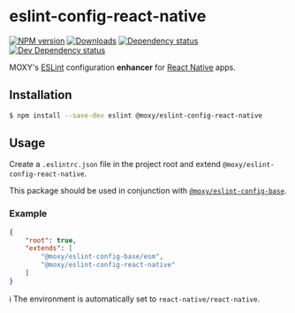 # eslint-config-react-native

[![NPM version][npm-image]][npm-url] [![Downloads][downloads-image]][npm-url]
[![Dependency status][david-dm-image]][david-dm-url] [![Dev Dependency status][david-dm-dev-image]][david-dm-dev-url]

[npm-url]:https://npmjs.org/package/@moxy/eslint-config-react-native
[npm-image]:https://img.shields.io/npm/v/@moxy/eslint-config-react-native.svg
[downloads-image]:https://img.shields.io/npm/dm/@moxy/eslint-config-react-native.svg
[david-dm-url]:https://david-dm.org/moxystudio/eslint-config?path=packages/eslint-config-react-native
[david-dm-image]:https://img.shields.io/david/moxystudio/eslint-config.svg?path=packages/eslint-config-react-native
[david-dm-dev-url]:https://david-dm.org/moxystudio/eslint-config?type=dev&path=packages/eslint-config-react-native
[david-dm-dev-image]:https://img.shields.io/david/dev/moxystudio/eslint-config.svg?path=packages/eslint-config-react-native

MOXY's [ESLint](http://eslint.org/) configuration **enhancer** for [React Native](https://reactnative.dev/) apps.

## Installation

```sh
$ npm install --save-dev eslint @moxy/eslint-config-react-native
```

## Usage

Create a `.eslintrc.json` file in the project root and extend `@moxy/eslint-config-react-native`.

This package should be used in conjunction with [`@moxy/eslint-config-base`](../eslint-config-base).

### Example

```json
{
    "root": true,
    "extends": [
        "@moxy/eslint-config-base/esm",
        "@moxy/eslint-config-react-native"
    ]
}
```

ℹ️ The environment is automatically set to `react-native/react-native`.

